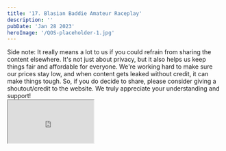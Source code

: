 ```yaml
---
title: '17. Blasian Baddie Amateur Raceplay'
description: ''
pubDate: 'Jan 28 2023'
heroImage: '/QOS-placeholder-1.jpg'
---
```

<div class="video_paragraph_header"> Side note: It really means a lot to us if you could refrain from sharing the content elsewhere. It's not just about privacy, but it also helps us keep things fair and affordable for everyone. We're working hard to make sure our prices stay low, and when content gets leaked without credit, it can make things tough. So, if you do decide to share, please consider giving a shoutout/credit to the website. We truly appreciate your understanding and support!</div>

<iframe src="https://drive.google.com/file/d/1YcAuphQSFGJualN2OIhiUxk38ZR9q9HP/preview" width="200" height="100" allow="autoplay" allowfullscreen="allowfullscreen"></iframe>

<br>
<br>
<!---<a class="read_more" href="https://drive.google.com/file/d/1YcAuphQSFGJualN2OIhiUxk38ZR9q9HP/view?usp=sharing">Download</a>--->